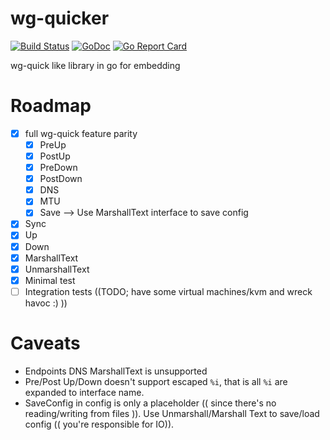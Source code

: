 # wg-quicker

[![Build Status](https://gitlab.com/neven-miculinic/wg-quick-go/badges/master/pipeline.svg)](https://gitlab.com/neven-miculinic/wg-quick-go/pipelines) [![GoDoc](https://godoc.org/github.com/nmiculinic/wireguardctrl?status.svg)](https://godoc.org/github.com/nmiculinic/wg-quick-go) [![Go Report Card](https://goreportcard.com/badge/github.com/nmiculinic/wg-quick-go)](https://goreportcard.com/report/github.com/nmiculinic/wg-quick-go)

wg-quick like library in go for embedding

# Roadmap

- [x] full wg-quick feature parity
  - [x] PreUp
  - [x] PostUp
  - [x] PreDown
  - [x] PostDown
  - [x] DNS
  - [x] MTU
  - [x] Save --> Use MarshallText interface to save config
- [x] Sync
- [x] Up
- [x] Down
- [x] MarshallText
- [x] UnmarshallText
- [x] Minimal test
- [ ] Integration tests ((TODO; have some virtual machines/kvm and wreck havoc :) ))

# Caveats

- Endpoints DNS MarshallText is unsupported
- Pre/Post Up/Down doesn't support escaped `%i`, that is all `%i` are expanded to interface name.
- SaveConfig in config is only a placeholder (( since there's no reading/writing from files )). Use Unmarshall/Marshall Text to save/load config (( you're responsible for IO)).
